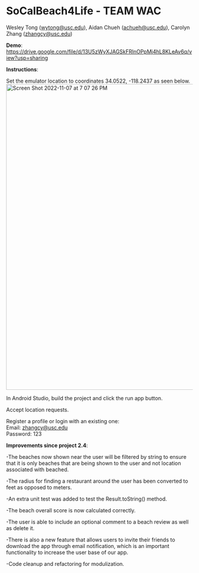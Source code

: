# SoCalBeach4Life - TEAM WAC
Wesley Tong (wytong@usc.edu), Aidan Chueh (achueh@usc.edu), Carolyn Zhang (zhangcy@usc.edu)

**Demo**: https://drive.google.com/file/d/13U5zWyXJAGSkFRlnOPpMj4hL8KLeAv6q/view?usp=sharing   

**Instructions**:  

Set the emulator location to coordinates 34.0522, -118.2437 as seen below.
<img width="823" alt="Screen Shot 2022-11-07 at 7 07 26 PM" src="https://user-images.githubusercontent.com/46872874/200465603-795cc76c-392e-4786-bf2d-19c7e90e37e2.png">

In Android Studio, build the project and click the run app button.

Accept location requests.

Register a profile or login with an existing one:  
Email: zhangcy@usc.edu  
Password: 123

**Improvements since project 2.4**:

-The beaches now shown near the user will be filtered by string to ensure that it is only beaches that are being shown to the user and not location associated with beached. 

-The radius for finding a restaurant around the user has been converted to feet as opposed to meters. 

-An extra unit test was added to test the Result.toString() method.

-The beach overall score is now calculated correctly.

-The user is able to include an optional comment to a beach review as well as delete it. 

-There is also a new feature that allows users to invite their friends to download the app through email notification, which is an important functionality to increase the user base of our app.

-Code cleanup and refactoring for modulization.


